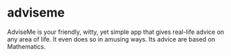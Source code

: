 adviseme
========

AdviseMe is your friendly, witty, yet simple app that gives real-life advice on any area of life. It even does so in amusing ways.  Its advice are based on Mathematics.
